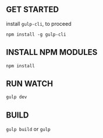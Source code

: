 ## GET STARTED  
install ```gulp-cli```, to proceed  
```
npm install -g gulp-cli
```  
  
## INSTALL NPM MODULES  
```npm install```  
  
## RUN WATCH
```gulp dev```  
    
## BUILD
```gulp build``` or ```gulp```
